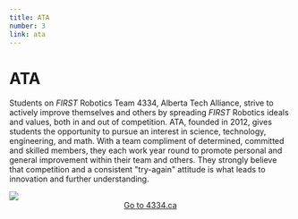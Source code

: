 ```yaml
---
title: ATA
number: 3
link: ata
---
```

<div class="containter">
<div class="row align-items-center">
<div class="col-8">
    <h1>ATA</h1>
	<p>Students on <i>FIRST</i> Robotics Team 4334, Alberta Tech Alliance, strive to actively improve themselves and others by spreading <i>FIRST</i> Robotics ideals and values, both in and out of competition. ATA, founded in 2012, gives students the opportunity to pursue an interest in science, technology, engineering, and math. With a team compliment of determined, committed and skilled members, they each work year round to promote personal and general improvement within their team and others. They strongly believe that competition and a consistent "try-again" attitude is what leads to innovation and further understanding.</p>
</div>
<div class="col-4 align-items-center">
    <img class="img-fluid" src="/resources/img/ata.png" />
</div>
<div style="text-align: center" class="col-12">
    <a class="ataButton" href="http://4334.ca">Go to 4334.ca</a>
</div>
</div>
</div>